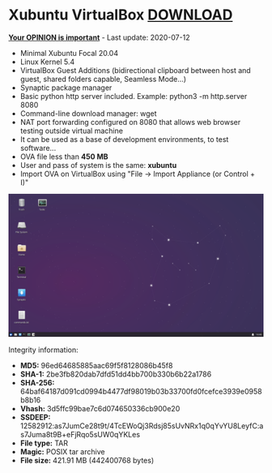 # Xubuntu VirtualBox [DOWNLOAD](https://github.com/Virtual-Machines/Xubuntu-VirtualBox/releases/download/latest/XubuntuFocal.ova)
[**Your OPINION is important**](https://github.com/Virtual-Machines/Xubuntu-VirtualBox/issues/1) - Last update: 2020-07-12

- Minimal Xubuntu Focal 20.04
- Linux Kernel 5.4
- VirtualBox Guest Additions (bidirectional clipboard between host and guest, shared folders capable, Seamless Mode...)
- Synaptic package manager
- Basic python http server included. Example: python3 -m http.server 8080
- Command-line download manager: wget
- NAT port forwarding configured on 8080 that allows web browser testing outside virtual machine
- It can be used as a base of development environments, to test software...
- OVA file less than **450 MB**
- User and pass of system is the same: **xubuntu**
- Import OVA on VirtualBox using "File -> Import Appliance (or Control + I)"

![Xubuntu](https://raw.githubusercontent.com/Virtual-Machines/Xubuntu-VirtualBox/master/xubuntu.png)

Integrity information:
- **MD5:**	96ed64685885aac69f5f8128086b45f8
- **SHA-1:**	2be3fb820dab7dfd51dd4bb700b330b6b22a1786
- **SHA-256:**	64baf64187d091cd0994b4477df98019b03b33700fd0fcefce3939e0958b8b16
- **Vhash:**	3d5ffc99bae7c6d074650336cb900e20
- **SSDEEP:**	12582912:as7JumCe28t9t/4TcEWoQj3Rdsj85sUvNRx1q0qYvYU8LeyfC:as7Juma8t9B+eFjRqo5sUW0qYKLes
- **File type:**	TAR
- **Magic:**	POSIX tar archive
- **File size:**	421.91 MB (442400768 bytes)

